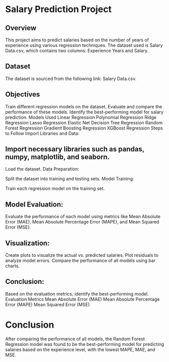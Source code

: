 # Salary Prediction Project
## Overview
This project aims to predict salaries based on the number of years of experience using various regression techniques. The dataset used is Salary Data.csv, which contains two columns: Experience Years and Salary.

## Dataset
The dataset is sourced from the following link: Salary Data.csv.

## Objectives
Train different regression models on the dataset.
Evaluate and compare the performance of these models.
Identify the best-performing model for salary prediction.
Models Used
Linear Regression
Polynomial Regression
Ridge Regression
Lasso Regression
Elastic Net
Decision Tree Regression
Random Forest Regression
Gradient Boosting Regression
XGBoost Regression
Steps to Follow
Import Libraries and Data:

## Import necessary libraries such as pandas, numpy, matplotlib, and seaborn.
Load the dataset.
Data Preparation:

Split the dataset into training and testing sets.
Model Training:

Train each regression model on the training set.

## Model Evaluation:

Evaluate the performance of each model using metrics like Mean Absolute Error (MAE), Mean Absolute Percentage Error (MAPE), and Mean Squared Error (MSE).

## Visualization:

Create plots to visualize the actual vs. predicted salaries.
Plot residuals to analyze model errors.
Compare the performance of all models using bar charts.

## Conclusion:

Based on the evaluation metrics, identify the best-performing model.
Evaluation Metrics
Mean Absolute Error (MAE)
Mean Absolute Percentage Error (MAPE)
Mean Squared Error (MSE)

# Conclusion
After comparing the performance of all models, the Random Forest Regression model was found to be the best-performing model for predicting salaries based on the experience level, with the lowest MAPE, MAE, and MSE.
